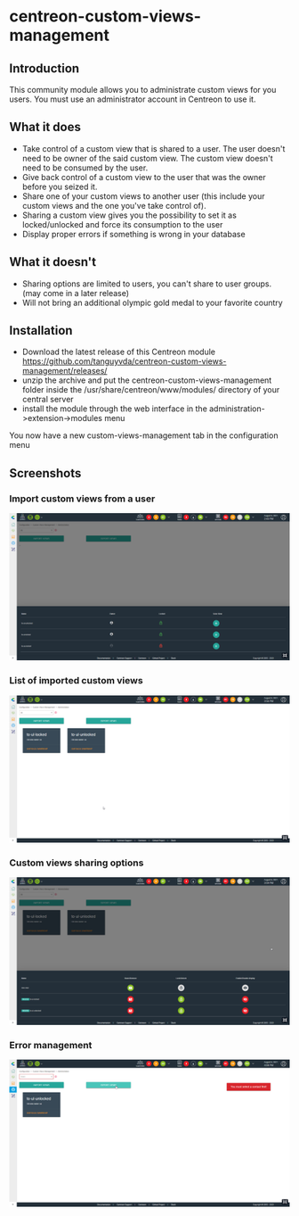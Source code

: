 # centreon-custom-views-management

## Introduction

This community module allows you to administrate custom views for you users. You must use an administrator account in Centreon to use it.

## What it does

- Take control of a custom view that is shared to a user. The user doesn't need to be owner of the said custom view. The custom view doesn't need to be consumed by the user.
- Give back control of a custom view to the user that was the owner before you seized it.
- Share one of your custom views to another user (this include your custom views and the one you've take control of).
- Sharing a custom view gives you the possibility to set it as locked/unlocked and force its consumption to the user
- Display proper errors if something is wrong in your database

## What it doesn't

- Sharing options are limited to users, you can't share to user groups. (may come in a later release)
- Will not bring an additional olympic gold medal to your favorite country

## Installation

- Download the latest release of this Centreon module https://github.com/tanguyvda/centreon-custom-views-management/releases/
- unzip the archive and put the centreon-custom-views-management folder inside the /usr/share/centreon/www/modules/ directory of your central server
- install the module through the web interface in the administration->extension->modules menu

You now have a new custom-views-management tab in the configuration menu

## Screenshots

### Import custom views from a user

![user custom view listing for import](screenshots/import_views.png)

### List of imported custom views

![custom views imported from users](screenshots/imported_views.png)

### Custom views sharing options

![share custom views to a user](screenshots/share_views.png)

### Error management

![display error](screenshots/error_management.png)

